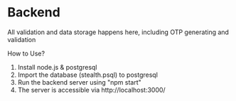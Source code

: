 # Backend

All validation and data storage happens here, including OTP generating and validation

How to Use?
1. Install node.js & postgresql
2. Import the database (stealth.psql) to postgresql
3. Run the backend server using "npm start"
4. The server is accessible via http://localhost:3000/
